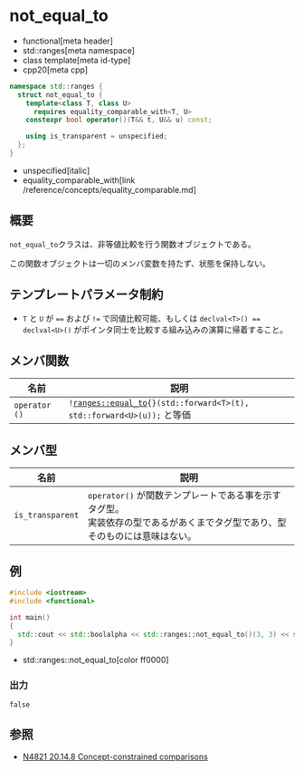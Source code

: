 # not_equal_to
* functional[meta header]
* std::ranges[meta namespace]
* class template[meta id-type]
* cpp20[meta cpp]

```cpp
namespace std::ranges {
  struct not_equal_to {
    template<class T, class U>
      requires equality_comparable_with<T, U>
    constexpr bool operator()(T&& t, U&& u) const;

    using is_transparent = unspecified;
  };
}
```
* unspecified[italic]
* equality_comparable_with[link /reference/concepts/equality_comparable.md]

## 概要
`not_equal_to`クラスは、非等値比較を行う関数オブジェクトである。

この関数オブジェクトは一切のメンバ変数を持たず、状態を保持しない。

## テンプレートパラメータ制約
* `T` と `U` が `==` および `!=` で同値比較可能、もしくは `declval<T>() == declval<U>()` がポインタ同士を比較する組み込みの演算に帰着すること。

## メンバ関数

| 名前 | 説明 |
|---------------|-----------------|
| `operator ()` | `!`[`ranges::equal_to`](ranges_equal_to.md)`{}(std::forward<T>(t), std::forward<U>(u));` と等価 |


## メンバ型

| 名前 | 説明 |
|------------------------|-------------------------------|
| `is_transparent`       | `operator()` が関数テンプレートである事を示すタグ型。<br/>実装依存の型であるがあくまでタグ型であり、型そのものには意味はない。 |


## 例

```cpp example
#include <iostream>
#include <functional>

int main()
{
  std::cout << std::boolalpha << std::ranges::not_equal_to()(3, 3) << std::endl;
}
```
* std::ranges::not_equal_to[color ff0000]

### 出力
```
false
```

## 参照
- [N4821 20.14.8 Concept-constrained comparisons](https://timsong-cpp.github.io/cppwp/n4861/range.cmp)
